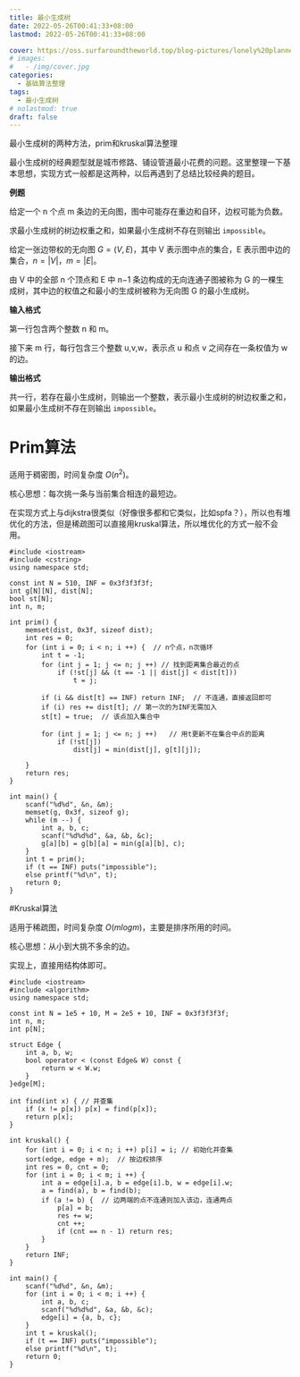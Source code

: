 ```yaml
---
title: 最小生成树
date: 2022-05-26T00:41:33+08:00
lastmod: 2022-05-26T00:41:33+08:00

cover: https://oss.surfaroundtheworld.top/blog-pictures/lonely%20plannet.jpg
# images:
#   - /img/cover.jpg
categories:
  - 基础算法整理
tags:
  - 最小生成树
# nolastmod: true
draft: false
---
```


最小生成树的两种方法，prim和kruskal算法整理

<!--more-->

最小生成树的经典题型就是城市修路、铺设管道最小花费的问题。这里整理一下基本思想，实现方式一般都是这两种，以后再遇到了总结比较经典的题目。

**例题**

给定一个 n 个点 m 条边的无向图，图中可能存在重边和自环，边权可能为负数。

求最小生成树的树边权重之和，如果最小生成树不存在则输出 `impossible`。

给定一张边带权的无向图 $G=(V,E)$，其中 V 表示图中点的集合，E 表示图中边的集合，$n=|V|$，$m=|E|$。

由 V 中的全部 n 个顶点和 E 中 n−1 条边构成的无向连通子图被称为 G 的一棵生成树，其中边的权值之和最小的生成树被称为无向图 G 的最小生成树。

**输入格式**

第一行包含两个整数 n 和 m。

接下来 m 行，每行包含三个整数 u,v,w，表示点 u 和点 v 之间存在一条权值为 w 的边。

**输出格式**

共一行，若存在最小生成树，则输出一个整数，表示最小生成树的树边权重之和，如果最小生成树不存在则输出 `impossible`。

# Prim算法

适用于稠密图，时间复杂度 $O(n^2)$。

核心思想：每次挑一条与当前集合相连的最短边。

在实现方式上与dijkstra很类似（好像很多都和它类似，比如spfa？），所以也有堆优化的方法，但是稀疏图可以直接用kruskal算法，所以堆优化的方式一般不会用。

```
#include <iostream>
#include <cstring>
using namespace std;

const int N = 510, INF = 0x3f3f3f3f;
int g[N][N], dist[N];
bool st[N];
int n, m;

int prim() { 
    memset(dist, 0x3f, sizeof dist);
    int res = 0;
    for (int i = 0; i < n; i ++) {  // n个点，n次循环
        int t = -1;
        for (int j = 1; j <= n; j ++) // 找到距离集合最近的点
            if (!st[j] && (t == -1 || dist[j] < dist[t]))
                t = j;
        
        if (i && dist[t] == INF) return INF;  // 不连通，直接返回即可
        if (i) res += dist[t]; // 第一次的为INF无需加入
        st[t] = true;  // 该点加入集合中
        
        for (int j = 1; j <= n; j ++)   // 用t更新不在集合中点的距离
            if (!st[j]) 
                dist[j] = min(dist[j], g[t][j]);
        
    }
    return res;
}

int main() {
    scanf("%d%d", &n, &m);
    memset(g, 0x3f, sizeof g);
    while (m --) {
        int a, b, c;
        scanf("%d%d%d", &a, &b, &c);
        g[a][b] = g[b][a] = min(g[a][b], c);
    }
    int t = prim();
    if (t == INF) puts("impossible");
    else printf("%d\n", t);
    return 0;
}
```

#Kruskal算法

适用于稀疏图，时间复杂度 $O(mlogm)$，主要是排序所用的时间。

核心思想：从小到大挑不多余的边。

实现上，直接用结构体即可。

```
#include <iostream>
#include <algorithm>
using namespace std;

const int N = 1e5 + 10, M = 2e5 + 10, INF = 0x3f3f3f3f;
int n, m;
int p[N];

struct Edge {
    int a, b, w;
    bool operator < (const Edge& W) const {
        return w < W.w;
    }
}edge[M];

int find(int x) { // 并查集
    if (x != p[x]) p[x] = find(p[x]);
    return p[x];
}

int kruskal() {
    for (int i = 0; i < n; i ++) p[i] = i; // 初始化并查集
    sort(edge, edge + m);  // 按边权排序
    int res = 0, cnt = 0;
    for (int i = 0; i < m; i ++) {
        int a = edge[i].a, b = edge[i].b, w = edge[i].w;
        a = find(a), b = find(b);
        if (a != b) {  // 边两端的点不连通则加入该边，连通两点
            p[a] = b;
            res += w;
            cnt ++;
            if (cnt == n - 1) return res;
        }
    }
    return INF;
}

int main() {
    scanf("%d%d", &n, &m);
    for (int i = 0; i < m; i ++) {
        int a, b, c;
        scanf("%d%d%d", &a, &b, &c);
        edge[i] = {a, b, c};
    }
    int t = kruskal();
    if (t == INF) puts("impossible");
    else printf("%d\n", t);
    return 0;
}
```

